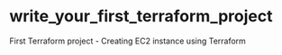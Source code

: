 # write_your_first_terraform_project
First Terraform project - Creating EC2 instance using Terraform
